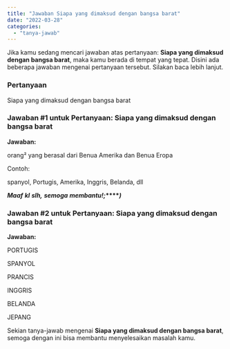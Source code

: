 ```yaml
---
title: "Jawaban Siapa yang dimaksud dengan bangsa barat​"
date: "2022-03-28"
categories: 
  - "tanya-jawab"
---
```


Jika kamu sedang mencari jawaban atas pertanyaan: **Siapa yang dimaksud dengan bangsa barat​**, maka kamu berada di tempat yang tepat. Disini ada beberapa jawaban mengenai pertanyaan tersebut. Silakan baca lebih lanjut.

### Pertanyaan

Siapa yang dimaksud dengan bangsa barat​

### Jawaban #1 untuk Pertanyaan: Siapa yang dimaksud dengan bangsa barat​

**Jawaban:**

orang² yang berasal dari Benua Amerika dan Benua Eropa

Contoh:

spanyol, Portugis, Amerika, Inggris, Belanda, dll

**_Maaf_** **_kl_** **_slh,_** **_semoga_** **_membantu_****_!_****_;_****_)_**

### Jawaban #2 untuk Pertanyaan: Siapa yang dimaksud dengan bangsa barat​

**Jawaban:**

PORTUGIS

SPANYOL

PRANCIS

INGGRIS

BELANDA

JEPANG

Sekian tanya-jawab mengenai **Siapa yang dimaksud dengan bangsa barat​**, semoga dengan ini bisa membantu menyelesaikan masalah kamu.

